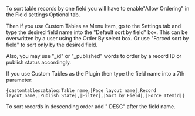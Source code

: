 To sort table records by one field you will have to enable"Allow Ordering" in the Field settings Optional tab.

Then if you use Custom Tables as Menu Item, go to the Settings tab and type the desired field name into the "Default sort by field" box. This can be overwritten by a user using the Order By select box. Or use "Forced sort by field" to sort only by the desired field.

Also, you may use "_id" or "_published" words to order by a record ID or publish status accordingly.

If you use Custom Tables as the Plugin then type the field name into a 7th parameter:

	{castomtablescatalog:Table name,|Page layout name|,Record layout_name,|Publish State|,|Filter|,|Sort by Field|,|Force Itemid|}

To sort records in descending order add " DESC" after the field name.
